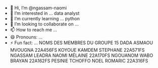 - 👋 Hi, I’m @ngassam-naomi
- 👀 I’m interested in ... data analyst
- 🌱 I’m currently learning ... python 
- 💞️ I’m looking to collaborate on ... 
- 📫 How to reach me ...
- 😄 Pronouns: ...
- ⚡ Fun fact: ...
  NOMS DES MEMBRES DU GROUPE 15
DADA ASMAOU MVOUGNA           22A456FS
KOYOUE KAMDEM STEPHANE        22A571FS
NGASSAM LEADRA NAOMI MÉLAINE  22A170FS
NGOUANOM WABO BRAYAN          22A162FS
PESINIE TCHOFFO NOEL ROMARIC  22A316FS
<!---
ngassam-naomi/ngassam-naomi is a ✨ special ✨ repository because its `README.md` (this file) appears on your GitHub profile.
You can click the Preview link to take a look at your changes.
--->

